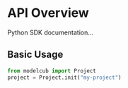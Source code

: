 # API Overview

Python SDK documentation...

## Basic Usage

```python
from modelcub import Project
project = Project.init("my-project")
```
